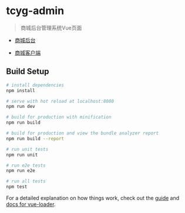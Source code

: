 # tcyg-admin

> 商城后台管理系统Vue页面


* [商城后台](https://gitee.com/java_superb/graduation_design_background.git)

* [商城客户端](https://gitee.com/java_superb/graduation_design_front_end.git)

## Build Setup

``` bash
# install dependencies
npm install

# serve with hot reload at localhost:8080
npm run dev

# build for production with minification
npm run build

# build for production and view the bundle analyzer report
npm run build --report

# run unit tests
npm run unit

# run e2e tests
npm run e2e

# run all tests
npm test
```

For a detailed explanation on how things work, check out the [guide](http://vuejs-templates.github.io/webpack/) and [docs for vue-loader](http://vuejs.github.io/vue-loader).
